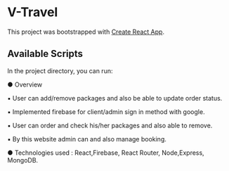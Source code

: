 # V-Travel

This project was bootstrapped with [Create React App](https://v-travel-a87bb.web.app).

## Available Scripts

In the project directory, you can run:

●	Overview

   ▪	User can add/remove packages and also be able to update order status.

   ▪	Implemented firebase for client/admin sign in method with google.

   ▪	User can order and check  his/her packages  and also able to remove.
   
   ▪	By this website admin  can  and also manage booking.

●	Technologies used : React,Firebase, React Router, Node,Express, MongoDB.
